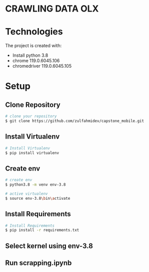 # CRAWLING DATA OLX

# Technologies
The project is created with:
*  Install python 3.8
*  chrome  119.0.6045.106 
*  chromedriver 119.0.6045.105


# Setup
## Clone Repository
``` bash
# clone your repository
$ git clone https://github.com/zulfahmidev/capstone_mobile.git
```

## Install Virtualenv
``` bash
# Install Virtualenv
$ pip install virtualenv
```

## Create env
``` bash
# create env
$ python3.8 -m venv env-3.8

# active virtualenv
$ source env-3.8\bin\activate
```

## Install Requirements
``` bash
# Install Requirements
$ pip install -r requirements.txt
```

## Select kernel using env-3.8
## Run scrapping.ipynb


